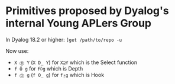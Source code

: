 # Primitives proposed by Dyalog's internal Young APLers Group
In Dyalog 18.2 or higher:
`]get /path/to/repo -u`

Now use:
* `X Ⓓ Y` (`X D̲ Y`) for `X⊇Y` which is the Select function
* `f Ö g` for `f⍥g` which is Depth
* `f Ⓞ g` (`f O̲ g`) for `f⍛g` which is Hook
